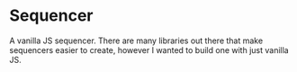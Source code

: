 # Sequencer

A vanilla JS sequencer. There are many libraries out there that make sequencers easier to create, however I wanted to build one with just vanilla JS.
